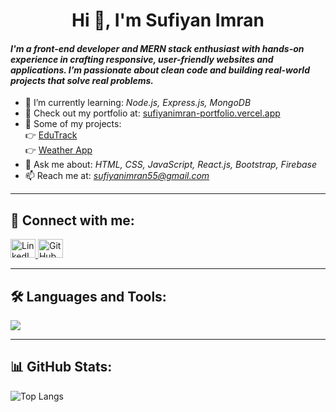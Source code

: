 <h1 align="center">Hi 👋, I'm Sufiyan Imran</h1>

#### *I'm a front-end developer and MERN stack enthusiast with hands-on experience in crafting responsive, user-friendly websites and applications. I’m passionate about clean code and building real-world projects that solve real problems.*


- 🌱 I’m currently learning: *Node.js, Express.js, MongoDB*
- 💼 Check out my portfolio at: [ sufiyanimran-portfolio.vercel.app](https://sufiyanimran-portfolio.vercel.app/)
- 💼 Some of my projects:  
  👉 [EduTrack](https://github.com/Sufiyani/EduTrack)  
  👉 [Weather App](https://github.com/Sufiyani/Weather-App)
- 💬 Ask me about: *HTML, CSS, JavaScript, React.js, Bootstrap, Firebase*
- 📫 Reach me at: *sufiyanimran55@gmail.com*
  
---

## 🔗 Connect with me:
<p align="left">
  <a href="https://www.linkedin.com/in/sufiyanimran/" target="_blank">
    <img src="https://raw.githubusercontent.com/rahuldkjain/github-profile-readme-generator/master/src/images/icons/Social/linked-in-alt.svg" alt="LinkedIn" height="30" width="40" />
  </a>
   <a href="https://github.com/Sufiyani" target="_blank">
    <img src="https://cdn.jsdelivr.net/gh/devicons/devicon/icons/github/github-original.svg" alt="GitHub" height="30" width="40" />
  </a>
</p>

---

## 🛠 Languages and Tools:
<p>
  <img src="https://skillicons.dev/icons?i=html,css,js,bootstrap,tailwind,react,firebase,git,github,vscode" />
</p>

---

## 📊 GitHub Stats:
![Top Langs](https://github-readme-stats.vercel.app/api/top-langs/?username=Sufiyani&layout=compact&theme=github_dark&hide_border=true)
